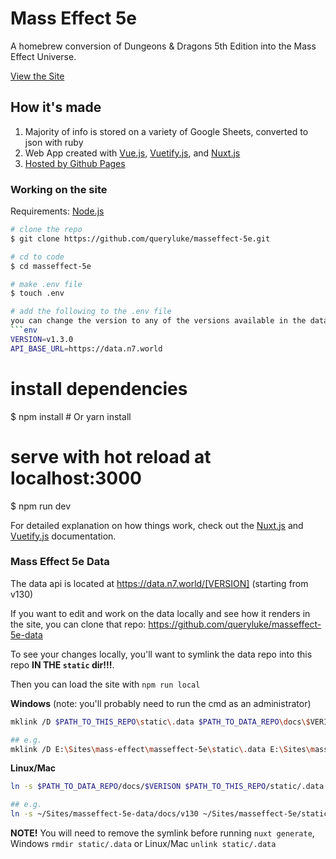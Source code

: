 # Mass Effect 5e
A homebrew conversion of Dungeons & Dragons 5th Edition into the Mass Effect Universe.

[View the Site](http://n7.world/)
 
## How it's made
1. Majority of info is stored on a variety of Google Sheets, converted to json with ruby
2. Web App created with [Vue.js](http://vuejs.org/), [Vuetify.js](https://vuetifyjs.com), and [Nuxt.js](https://nuxtjs.org/)
3. [Hosted by Github Pages](https://pages.github.com/)

### Working on the site
Requirements: [Node.js](https://nodejs.org/)

``` bash
# clone the repo
$ git clone https://github.com/queryluke/masseffect-5e.git

# cd to code
$ cd masseffect-5e

# make .env file
$ touch .env

# add the following to the .env file
you can change the version to any of the versions available in the data repo
```env
VERSION=v1.3.0
API_BASE_URL=https://data.n7.world
```

# install dependencies
$ npm install # Or yarn install

# serve with hot reload at localhost:3000
$ npm run dev


For detailed explanation on how things work, check out the [Nuxt.js](https://github.com/nuxt/nuxt.js) and [Vuetify.js](https://vuetifyjs.com/) documentation.

### Mass Effect 5e Data
The data api is located at https://data.n7.world/[VERSION] (starting from v130)

If you want to edit and work on the data locally and see how it renders in the site, you can clone that repo: https://github.com/queryluke/masseffect-5e-data

To see your changes locally, you'll want to symlink the data repo into this repo __IN THE `static` dir!!!__.

Then you can load the site with `npm run local`

__Windows__ (note: you'll probably need to run the cmd as an administrator)
```bash
mklink /D $PATH_TO_THIS_REPO\static\.data $PATH_TO_DATA_REPO\docs\$VERISON

## e.g.
mklink /D E:\Sites\mass-effect\masseffect-5e\static\.data E:\Sites\mass-effect\masseffect-5e-data\docs\v130
```

__Linux/Mac__
```bash
ln -s $PATH_TO_DATA_REPO/docs/$VERISON $PATH_TO_THIS_REPO/static/.data

## e.g.
ln -s ~/Sites/masseffect-5e-data/docs/v130 ~/Sites/masseffect-5e/static/.data
```

__NOTE!__ You will need to remove the symlink before running `nuxt generate`, Windows `rmdir static/.data` or Linux/Mac `unlink static/.data`
